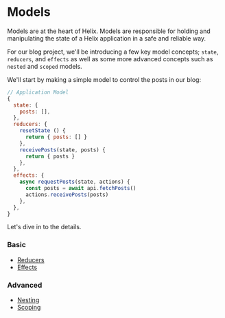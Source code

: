 # Models

Models are at the heart of Helix. Models are responsible for holding and manipulating the state of a Helix application in a safe and reliable way.

For our blog project, we'll be introducing a few key model concepts; `state`, `reducers`, and `effects` as well as some more advanced concepts such as `nested` and `scoped` models.

We'll start by making a simple model to control the posts in our blog:

```javascript
// Application Model
{
  state: {
    posts: [],
  },
  reducers: {
    resetState () {
      return { posts: [] }
    },
    receivePosts(state, posts) {
      return { posts }
    },
  },
  effects: {
    async requestPosts(state, actions) {
      const posts = await api.fetchPosts()
      actions.receivePosts(posts)
    },
  },
}
```

Let's dive in to the details.

### Basic

* [Reducers](/docs/Models/Reducers.md)
* [Effects](/docs/Models/Effects.md)

### Advanced

* [Nesting](/docs/Models/Nesting.md)
* [Scoping](/docs/Models/Scoping.md)
